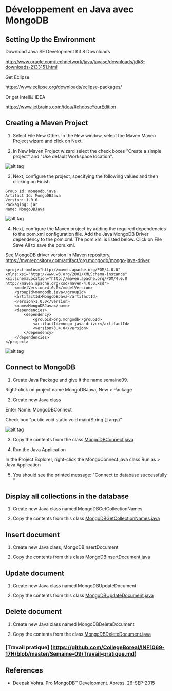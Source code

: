 # Développement en Java avec MongoDB

## Setting Up the Environment

Download Java SE Development Kit 8 Downloads

http://www.oracle.com/technetwork/java/javase/downloads/jdk8-downloads-2133151.html

Get Eclipse

https://www.eclipse.org/downloads/eclipse-packages/

Or get IntelliJ IDEA

https://www.jetbrains.com/idea/#chooseYourEdition

## Creating a Maven Project

1. Select File New Other. In the New window, select the Maven Maven Project wizard and click on Next.

2. In New Maven Project wizard select the check boxes "Create a simple project" and "Use default Workspace location".

![alt tag](https://github.com/CollegeBoreal/INF1069-17H/blob/master/Semaine-09/New-maven-project.PNG)

3. Next, configure the project, specifying the following values and then clicking on Finish

```
Group Id: mongodb.java
Artifact Id: MongoDBJava
Version: 1.0.0
Packaging: jar
Name: MongoDBJava
```

![alt tag](https://github.com/CollegeBoreal/INF1069-17H/blob/master/Semaine-09/New-maven-project-artifactID.PNG)

4. Next, configure the Maven project by adding the required dependencies to the pom.xml configuration file. Add the Java MongoDB Driver dependency to the pom.xml. The pom.xml is
listed below. Click on File Save All to save the pom.xml.

See MongoDB driver version in Maven repository, https://mvnrepository.com/artifact/org.mongodb/mongo-java-driver

```
<project xmlns="http://maven.apache.org/POM/4.0.0" 
xmlns:xsi="http://www.w3.org/2001/XMLSchema-instance" 
xsi:schemaLocation="http://maven.apache.org/POM/4.0.0 http://maven.apache.org/xsd/maven-4.0.0.xsd">
	<modelVersion>4.0.0</modelVersion>
	<groupId>mongodb.java</groupId>
	<artifactId>MongoDBJava</artifactId>
	<version>1.0.0</version>
	<name>MongoDBJava</name>
	<dependencies>
		<dependency>
			<groupId>org.mongodb</groupId>
			<artifactId>mongo-java-driver</artifactId>
			<version>3.4.0</version>
		</dependency>
	</dependencies>
</project>
```

![alt tag](https://github.com/CollegeBoreal/INF1069-17H/blob/master/Semaine-09/Maven-project-mongodb-dependency.PNG)

## Connect to MongoDB

1. Create Java Package and give it the name semaine09.

Right-click on project name MongoDBJava, New > Package

2. Create new Java class

Enter Name: MongoDBConnect

Check box "public void static void main(String [] args)"

![alt tag](https://github.com/CollegeBoreal/INF1069-17H/blob/master/Semaine-09/New-Java-Class.PNG)

3. Copy the contents from the class [MongoDBConnect.java](https://github.com/CollegeBoreal/INF1069-17H/blob/master/Semaine-09/MongoDBConnect.java)

4. Run the Java Application

In the Project Explorer, right-click the MongoConnect.java class Run as > Java Application

5. You should see the printed message: "Connect to database successfully "

## Display all collections in the database

1. Create new Java class named MongoDBGetCollectionNames

2. Copy the contents from this class [MongoDBGetCollectionNames.java](https://github.com/CollegeBoreal/INF1069-17H/blob/master/Semaine-09/MongoDBGetCollectionNames.java)

## Insert document

1. Create new Java class, MongoDBInsertDocument

2. Copy the contents from this class [MongoDBInsertDocument.java](https://github.com/CollegeBoreal/INF1069-17H/blob/master/Semaine-09/MongoDBInsertDocument.java)

## Update document

1. Create new Java class named MongoDBUpdateDocument

2. Copy the contents from this class [MongoDBUpdateDocument.java](https://github.com/CollegeBoreal/INF1069-17H/blob/master/Semaine-09/MongoDBUpdateDocument.java)

## Delete document

1. Create new Java class named MongoDBDeleteDocument

2. Copy the contents from the class [MongoDBDeleteDocument.java](https://github.com/CollegeBoreal/INF1069-17H/blob/master/Semaine-09/MongoDBDeleteDocument.java)

### [Travail pratique] (https://github.com/CollegeBoreal/INF1069-17H/blob/master/Semaine-09/Travail-pratique.md)

## References
* Deepak Vohra. Pro MongoDB™ Development. Apress. 26-SEP-2015
